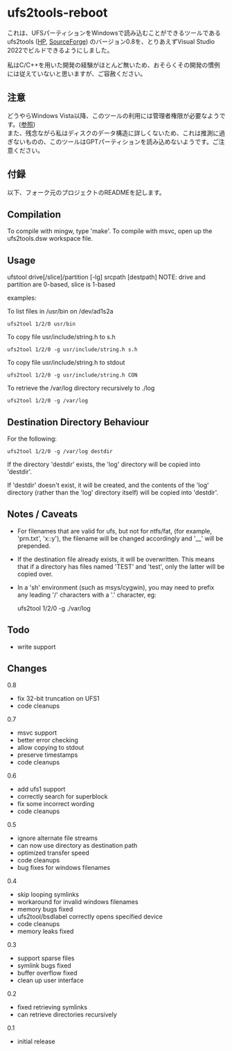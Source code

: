 # ufs2tools-reboot

これは、UFSパーティションをWindowsで読み込むことができるツールである ufs2tools ([HP](https://ufs2tools.sourceforge.net/), [SourceForge](https://sourceforge.net/projects/ufs2tools/)) のバージョン0.8を、とりあえずVisual Studio 2022でビルドできるようにしました。

私はC/C++を用いた開発の経験がほとんど無いため、おそらくその開発の慣例には従えていないと思いますが、ご容赦ください。

## 注意

どうやらWindows Vista以降、このツールの利用には管理者権限が必要なようです。([参照](https://learn.microsoft.com/en-us/windows/win32/api/fileapi/nf-fileapi-createfilea#physical-disks-and-volumes))  
また、残念ながら私はディスクのデータ構造に詳しくないため、これは推測に過ぎないものの、このツールはGPTパーティションを読み込めないようです。ご注意ください。

## 付録

以下、フォーク元のプロジェクトのREADMEを記します。

Compilation
-----------

To compile with mingw, type 'make'.
To compile with msvc, open up the ufs2tools.dsw workspace file.

Usage
-----

ufstool drive[/slice]/partition [-lg] srcpath [destpath]
NOTE: drive and partition are 0-based, slice is 1-based

examples:

To list files in /usr/bin on /dev/ad1s2a

    ufs2tool 1/2/0 usr/bin

To copy file usr/include/string.h to s.h

    ufs2tool 1/2/0 -g usr/include/string.h s.h

To copy file usr/include/string.h to stdout

    ufs2tool 1/2/0 -g usr/include/string.h CON

To retrieve the /var/log directory recursively to ./log

    ufs2tool 1/2/0 -g /var/log

Destination Directory Behaviour
-------------------------------

For the following:

    ufs2tool 1/2/0 -g /var/log destdir
    
If the directory 'destdir' exists, the 'log' directory will
be copied into 'destdir'.

If 'destdir' doesn't exist, it will be created, and the
contents of the 'log' directory (rather than the 'log'
directory itself) will be copied into 'destdir'.

Notes / Caveats
---------------

- For filenames that are valid for ufs, but not for ntfs/fat,
(for example, 'prn.txt', 'x::y'), the filename will be changed
accordingly and '__' will be prepended.

- If the destination file already exists, it will be overwritten.
This means that if a directory has files named 'TEST' and 'test',
only the latter will be copied over.

- In a 'sh' environment (such as msys/cygwin), you may need to
prefix any leading '/' characters with a '.' character, eg:

    ufs2tool 1/2/0 -g ./var/log

Todo
----

- write support

Changes
-------

0.8
- fix 32-bit truncation on UFS1
- code cleanups

0.7
- msvc support
- better error checking
- allow copying to stdout
- preserve timestamps
- code cleanups

0.6
- add ufs1 support
- correctly search for superblock
- fix some incorrect wording
- code cleanups

0.5
- ignore alternate file streams
- can now use directory as destination path
- optimized transfer speed
- code cleanups
- bug fixes for windows filenames

0.4
- skip looping symlinks
- workaround for invalid windows filenames
- memory bugs fixed
- ufs2tool/bsdlabel correctly opens specified device
- code cleanups
- memory leaks fixed

0.3
- support sparse files
- symlink bugs fixed
- buffer overflow fixed
- clean up user interface

0.2
- fixed retrieving symlinks
- can retrieve directories recursively

0.1
- initial release
